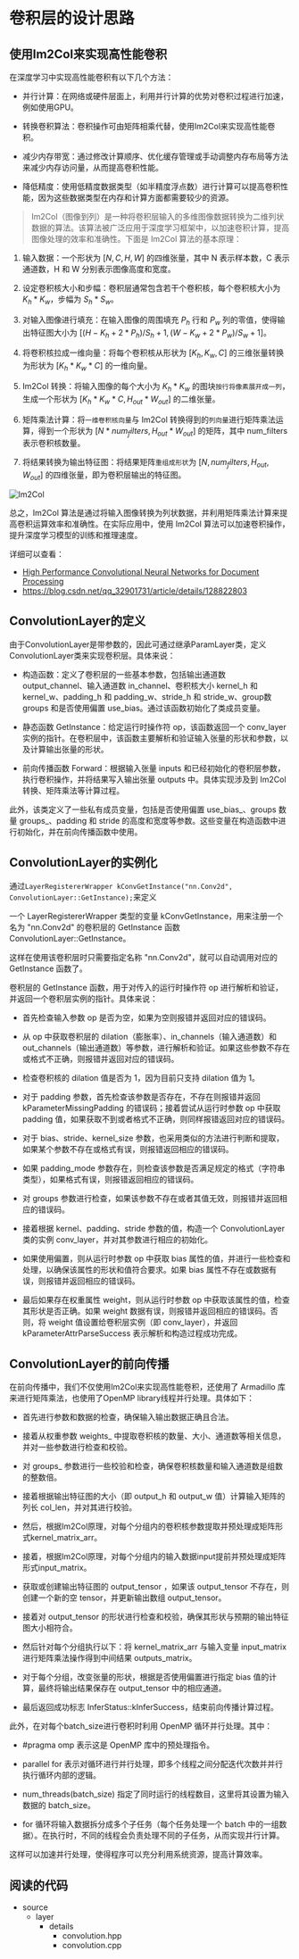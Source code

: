 # 卷积层的设计思路

## 使用Im2Col来实现高性能卷积
在深度学习中实现高性能卷积有以下几个方法：

- 并行计算：在网络或硬件层面上，利用并行计算的优势对卷积过程进行加速，例如使用GPU。

- 转换卷积算法：卷积操作可由矩阵相乘代替，使用Im2Col来实现高性能卷积。

- 减少内存带宽：通过修改计算顺序、优化缓存管理或手动调整内存布局等方法来减少内存访问量，从而提高卷积性能。

- 降低精度：使用低精度数据类型（如半精度浮点数）进行计算可以提高卷积性能，因为这些数据类型在内存和计算方面都需要较少的资源。



> Im2Col（图像到列）是一种将卷积层输入的多维图像数据转换为二维列状数据的算法。该算法被广泛应用于深度学习框架中，以加速卷积计算，提高图像处理的效率和准确性。下面是 Im2Col 算法的基本原理：

1. 输入数据：一个形状为 $[N, C, H, W]$ 的四维张量，其中 N 表示样本数，C 表示通道数，H 和 W 分别表示图像高度和宽度。

2. 设定卷积核大小和步幅：卷积层通常包含若干个卷积核，每个卷积核大小为 $K_h * K_w$，步幅为 $S_h * S_w$。

3. 对输入图像进行填充：在输入图像的周围填充 $P_h$ 行和 $P_w$ 列的零值，使得输出特征图大小为 $[(H - K_h + 2*P_h)/S_h+1, (W - K_w + 2*P_w)/S_w+1]$。

4. 将卷积核拉成一维向量：将每个卷积核从形状为 $[K_h, K_w, C]$ 的三维张量转换为形状为 $[K_h * K_w * C]$ 的一维向量。

5. Im2Col 转换：将输入图像的每个大小为 $K_h * K_w$ 的图块`按行将像素展开成一列`，生成一个形状为 $[K_h * K_w * C, H_{out} * W_{out}]$ 的二维张量。

6. 矩阵乘法计算：将`一维卷积核向量`与 Im2Col 转换得到的`列向量`进行矩阵乘法运算，得到一个形状为 $[N * num_filters, H_{out} * W_{out}]$ 的矩阵，其中 num_filters 表示卷积核数量。

7. 将结果转换为输出特征图：将结果矩阵`重组成形状`为 $[N, num_filters, H_{out}, W_{out}]$ 的四维张量，即为卷积层输出的特征图。



![Im2Col](https://img-blog.csdnimg.cn/4947854ecf2741759dc461ab90dbe38b.png)


总之，Im2Col 算法是通过将输入图像转换为列状数据，并利用矩阵乘法计算来提高卷积运算效率和准确性。在实际应用中，使用 Im2Col 算法可以加速卷积操作，提升深度学习模型的训练和推理速度。


详细可以查看：
- [High Performance Convolutional Neural Networks for Document Processing](https://inria.hal.science/inria-00112631/)
- <https://blog.csdn.net/qq_32901731/article/details/128822803>


## ConvolutionLayer的定义
由于ConvolutionLayer是带参数的，因此可通过继承ParamLayer类，定义ConvolutionLayer类来实现卷积层。具体来说：

- 构造函数：定义了卷积层的一些基本参数，包括输出通道数 output_channel、输入通道数 in_channel、卷积核大小 kernel_h 和 kernel_w、padding_h 和 padding_w、stride_h 和 stride_w、group数 groups 和是否使用偏置 use_bias。通过该函数初始化了类成员变量。

- 静态函数 GetInstance：给定运行时操作符 op，该函数返回一个 conv_layer 实例的指针。在卷积层中，该函数主要解析和验证输入张量的形状和参数，以及计算输出张量的形状。

- 前向传播函数 Forward：根据输入张量 inputs 和已经初始化的卷积层参数，执行卷积操作，并将结果写入输出张量 outputs 中。具体实现涉及到 Im2Col 转换、矩阵乘法等计算过程。

此外，该类定义了一些私有成员变量，包括是否使用偏置 use_bias_、groups 数量 groups_、padding 和 stride 的高度和宽度等参数。这些变量在构造函数中进行初始化，并在前向传播函数中使用。


## ConvolutionLayer的实例化
通过`LayerRegistererWrapper kConvGetInstance("nn.Conv2d", ConvolutionLayer::GetInstance);`来定义

一个 LayerRegistererWrapper 类型的变量 kConvGetInstance，用来注册一个名为 "nn.Conv2d" 的卷积层的 GetInstance 函数 ConvolutionLayer::GetInstance。

这样在使用该卷积层时只需要指定名称 "nn.Conv2d"，就可以自动调用对应的 GetInstance 函数了。

卷积层的 GetInstance 函数，用于对传入的运行时操作符 op 进行解析和验证，并返回一个卷积层实例的指针。具体来说：

- 首先检查输入参数 op 是否为空，如果为空则报错并返回对应的错误码。

- 从 op 中获取卷积层的 dilation（膨胀率）、in_channels（输入通道数）和 out_channels（输出通道数）等参数，进行解析和验证。如果这些参数不存在或格式不正确，则报错并返回对应的错误码。

- 检查卷积核的 dilation 值是否为 1，因为目前只支持 dilation 值为 1。

- 对于 padding 参数，首先检查该参数是否存在，不存在则报错并返回 kParameterMissingPadding 的错误码；接着尝试从运行时参数 op 中获取 padding 值，如果获取不到或者格式不正确，则同样报错返回对应的错误码。

- 对于 bias、stride、kernel_size 参数，也采用类似的方法进行判断和提取，如果某个参数不存在或格式有误，则报错返回相应的错误码。

- 如果 padding_mode 参数存在，则检查该参数是否满足规定的格式（字符串类型），如果格式有误，则报错返回相应的错误码。

- 对 groups 参数进行检查，如果该参数不存在或者其值无效，则报错并返回相应的错误码。

- 接着根据 kernel、padding、stride 参数的值，构造一个 ConvolutionLayer 类的实例 conv_layer，并对其参数进行相应的初始化。

- 如果使用偏置，则从运行时参数 op 中获取 bias 属性的值，并进行一些检查和处理，以确保该属性的形状和值符合要求。如果 bias 属性不存在或数据有误，则报错并返回相应的错误码。

- 最后如果存在权重属性 weight，则从运行时参数 op 中获取该属性的值，检查其形状是否正确。如果 weight 数据有误，则报错并返回相应的错误码。否则，将 weight 值设置给卷积层实例（即 conv_layer），并返回 kParameterAttrParseSuccess 表示解析和构造过程成功完成。


## ConvolutionLayer的前向传播
在前向传播中，我们不仅使用Im2Col来实现高性能卷积，还使用了 Armadillo 库来进行矩阵乘法，也使用了OpenMP library线程并行处理。具体如下：

- 首先进行参数和数据的检查，确保输入输出数据正确且合法。

- 接着从权重参数 weights_ 中提取卷积核的数量、大小、通道数等相关信息，并对一些参数进行检查和校验。

- 对 groups_ 参数进行一些校验和检查，确保卷积核数量和输入通道数是组数的整数倍。

- 接着根据输出特征图的大小（即 output_h 和 output_w 值）计算输入矩阵的列长 col_len，并对其进行校验。

- 然后，根据Im2Col原理，对每个分组内的卷积核参数提取并预处理成矩阵形式kernel_matrix_arr。

- 接着，根据Im2Col原理，对每个分组内的输入数据input提前并预处理成矩阵形式input_matrix。

- 获取或创建输出特征图的 output_tensor ，如果该 output_tensor 不存在，则创建一个新的空 tensor，并更新输出数组 output_tensor。

- 接着对 output_tensor 的形状进行检查和校验，确保其形状与预期的输出特征图大小相符合。

- 然后针对每个分组执行以下：将 kernel_matrix_arr 与输入变量 input_matrix 进行矩阵乘法操作得到中间结果 outputs_matrix。

- 对于每个分组，改变张量的形状，根据是否使用偏置进行指定 bias 值的计算，最终将输出结果保存在 output_tensor 中的相应通道。

- 最后返回成功标志 InferStatus::kInferSuccess，结束前向传播计算过程。


此外，在对每个batch_size进行卷积时利用 OpenMP 循环并行处理。其中：

- #pragma omp 表示这是 OpenMP 库中的预处理指令。

- parallel for 表示对循环进行并行处理，即多个线程之间分配迭代次数并并行执行循环内部的逻辑。

- num_threads(batch_size) 指定了同时运行的线程数目，这里将其设置为输入数据的 batch_size。

- for 循环将输入数据拆分成多个子任务（每个任务处理一个 batch 中的一组数据）。在执行时，不同的线程会负责处理不同的子任务，从而实现并行计算。

这样可以加速并行处理，使得程序可以充分利用系统资源，提高计算效率。


## 阅读的代码
- source
	- layer
		- details
			- convolution.hpp
			- convolution.cpp

